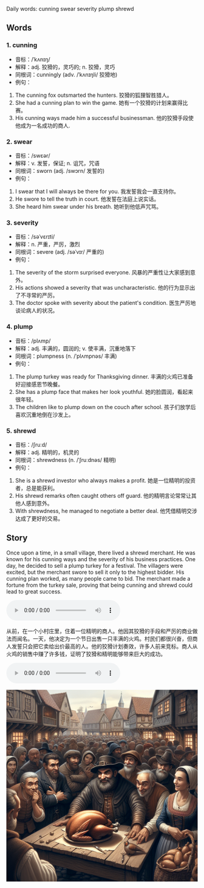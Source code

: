 Daily words: cunning swear severity plump shrewd

## Words
### 1. cunning
- 音标：/ˈkʌnɪŋ/ <span style="cursor: pointer;" onclick="document.getElementById('audio-player-1').play()"><i class="fas fa-volume-up"></i></span>
<audio id="audio-player-1" src="audios/words/cunning.mp3" style="display:none;"></audio>
- 解释：adj. 狡猾的，灵巧的; n. 狡猾，灵巧
- 同根词：cunningly (adv. /ˈkʌnɪŋli/ 狡猾地)
- 例句：
1. The cunning fox outsmarted the hunters.
   狡猾的狐狸智胜猎人。
2. She had a cunning plan to win the game.
   她有一个狡猾的计划来赢得比赛。
3. His cunning ways made him a successful businessman.
   他的狡猾手段使他成为一名成功的商人.

### 2. swear
- 音标：/swɛər/ <span style="cursor: pointer;" onclick="document.getElementById('audio-player-2').play()"><i class="fas fa-volume-up"></i></span>
<audio id="audio-player-2" src="audios/words/swear.mp3" style="display:none;"></audio>
- 解释：v. 发誓，保证; n. 诅咒，咒语
- 同根词：sworn (adj. /swɔrn/ 发誓的)
- 例句：
1. I swear that I will always be there for you.
   我发誓我会一直支持你。
2. He swore to tell the truth in court.
   他发誓在法庭上说实话。
3. She heard him swear under his breath.
   她听到他低声咒骂。

### 3. severity
- 音标：/səˈvɛrɪti/ <span style="cursor: pointer;" onclick="document.getElementById('audio-player-3').play()"><i class="fas fa-volume-up"></i></span>
<audio id="audio-player-3" src="audios/words/severity.mp3" style="display:none;"></audio>
- 解释：n. 严重，严厉，激烈
- 同根词：severe (adj. /səˈvɪr/ 严重的)
- 例句：
1. The severity of the storm surprised everyone.
   风暴的严重性让大家感到意外。
2. His actions showed a severity that was uncharacteristic.
   他的行为显示出了不寻常的严厉。
3. The doctor spoke with severity about the patient's condition.
   医生严厉地谈论病人的状况。

### 4. plump
- 音标：/plʌmp/ <span style="cursor: pointer;" onclick="document.getElementById('audio-player-4').play()"><i class="fas fa-volume-up"></i></span>
<audio id="audio-player-4" src="audios/words/plump.mp3" style="display:none;"></audio>
- 解释：adj. 丰满的，圆润的; v. 使丰满，沉重地落下
- 同根词：plumpness (n. /ˈplʌmpnəs/ 丰满)
- 例句：
1. The plump turkey was ready for Thanksgiving dinner.
   丰满的火鸡已准备好迎接感恩节晚餐。
2. She has a plump face that makes her look youthful.
   她的脸圆润，看起来很年轻。
3. The children like to plump down on the couch after school.
   孩子们放学后喜欢沉重地倒在沙发上。

### 5. shrewd
- 音标：/ʃruːd/ <span style="cursor: pointer;" onclick="document.getElementById('audio-player-5').play()"><i class="fas fa-volume-up"></i></span>
<audio id="audio-player-5" src="audios/words/shrewd.mp3" style="display:none;"></audio>
- 解释：adj. 精明的，机灵的
- 同根词：shrewdness (n. /ˈʃruːdnəs/ 精明)
- 例句：
1. She is a shrewd investor who always makes a profit.
   她是一位精明的投资者，总是能获利。
2. His shrewd remarks often caught others off guard.
   他的精明言论常常让其他人感到意外。
3. With shrewdness, he managed to negotiate a better deal.
   他凭借精明交涉达成了更好的交易。

## Story
Once upon a time, in a small village, there lived a shrewd merchant. He was known for his cunning ways and the severity of his business practices. One day, he decided to sell a plump turkey for a festival. The villagers were excited, but the merchant swore to sell it only to the highest bidder. His cunning plan worked, as many people came to bid. The merchant made a fortune from the turkey sale, proving that being cunning and shrewd could lead to great success.

<audio controls>
  <source src="https://files.dwong.top/2024-10-17-english.mp3" type="audio/mpeg">
  你的浏览器不支持音频元素。
</audio>
  

从前，在一个小村庄里，住着一位精明的商人。他因其狡猾的手段和严厉的商业做法而闻名。一天，他决定为一个节日出售一只丰满的火鸡。村民们都很兴奋，但商人发誓只会把它卖给出价最高的人。他的狡猾计划奏效，许多人前来竞标。商人从火鸡的销售中赚了许多钱，证明了狡猾和精明能够带来巨大的成功。

<audio controls>
  <source src="https://files.dwong.top/2024-10-17-chinese.mp3" type="audio/mpeg">
  你的浏览器不支持音频元素。
</audio>
  

![story](./images/2024-10-17.png)

